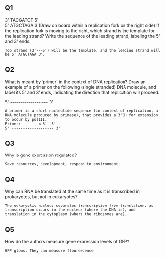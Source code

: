 ## Q1 

3' TACGATCT 5'   
5' ATGCTAGA 3'(Draw on board within a replication fork on the right side)
If the replication fork is moving to the right, which strand is the template for the leading strand? Write the sequence of the leading strand, labeling the 5' and 3' ends.

	Top strand (3'-->5') will be the template, and the leading strand will be 5' ATGCTAGA 3'.
	
## Q2

What is meant by 'primer' in the context of DNA replication? Draw an example of a primer on the following (single stranded) DNA molecule, and label its 5' and 3' ends, indicating the direction that replication will proceed.

5' ------------------- 3'

	A primer is a short nucleotide sequence (in context of replication, a RNA molecule produced by primase), that provides a 3'OH for extension to occur by polIII.
	Primer:        <-3'--5'
	5' ------------------- 3'


## Q3

Why is gene expression regulated?

	Save resources, development, respond to environment.


## Q4 

Why can RNA be translated at the same time as it is transcribed in prokaryotes, but not in eukaryotes?

	The eukaryotic nucleus separates transcription from translation, as transcription occurs in the nucleus (where the DNA is), and translation in the cytoplasm (where the ribosomes are).

## Q5 

How do the authors measure gene expression levels of GFP?

	GFP glows. They can measure flourescence